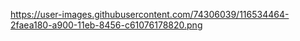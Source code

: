 https://user-images.githubusercontent.com/74306039/116534464-2faea180-a900-11eb-8456-c61076178820.png
